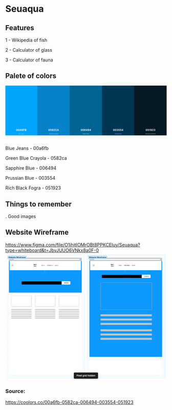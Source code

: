 <h1>Seuaqua</h1>

<h2>Features</h2>
<p>1 - Wikipedia of fish</p>
<p>2 - Calculator of glass</p>
<p>3 - Calculator of fauna</p>


<h2>Palete of colors</h2>

<img src='https://github.com/tiagoschubert/seuaqua/blob/main/image/palete.png?raw=true' alt="palete of colors" width="850px"/>
<p>Blue Jeans - 00a6fb </p>
<p>Green Blue Crayola - 0582ca </p>
<p>Sapphire Blue - 006494</p>
<p>Prussian Blue - 003554</p>
<p>Rich Black Fogra - 051923</p>

<h2>Things to remember</h2>
<p>. Good images</p>

<h2>Website Wireframe </h2>
<a href="https://www.figma.com/file/O1ihjtIOMrOBt8PPKCEluy/Seuaqua?type=whiteboard&t=JbvJUUO6VNkx8a0F-0">https://www.figma.com/file/O1ihjtIOMrOBt8PPKCEluy/Seuaqua?type=whiteboard&t=JbvJUUO6VNkx8a0F-0</a>
<img src='https://github.com/tiagoschubert/seuaqua/blob/main/image/website.png?raw=true' alt="palete of colors" width="850px"/>


<h3>Source:</h3>
<a href="https://coolors.co/00a6fb-0582ca-006494-003554-051923">https://coolors.co/00a6fb-0582ca-006494-003554-051923</a>
